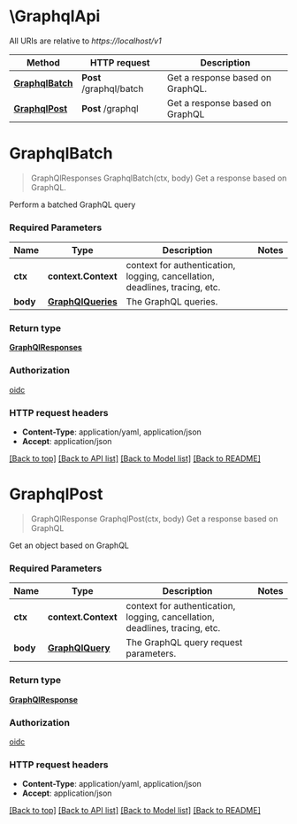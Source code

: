 # \GraphqlApi

All URIs are relative to *https://localhost/v1*

Method | HTTP request | Description
------------- | ------------- | -------------
[**GraphqlBatch**](GraphqlApi.md#GraphqlBatch) | **Post** /graphql/batch | Get a response based on GraphQL.
[**GraphqlPost**](GraphqlApi.md#GraphqlPost) | **Post** /graphql | Get a response based on GraphQL


# **GraphqlBatch**
> GraphQlResponses GraphqlBatch(ctx, body)
Get a response based on GraphQL.

Perform a batched GraphQL query

### Required Parameters

Name | Type | Description  | Notes
------------- | ------------- | ------------- | -------------
 **ctx** | **context.Context** | context for authentication, logging, cancellation, deadlines, tracing, etc.
  **body** | [**GraphQlQueries**](GraphQlQueries.md)| The GraphQL queries. | 

### Return type

[**GraphQlResponses**](GraphQLResponses.md)

### Authorization

[oidc](../README.md#oidc)

### HTTP request headers

 - **Content-Type**: application/yaml, application/json
 - **Accept**: application/json

[[Back to top]](#) [[Back to API list]](../README.md#documentation-for-api-endpoints) [[Back to Model list]](../README.md#documentation-for-models) [[Back to README]](../README.md)

# **GraphqlPost**
> GraphQlResponse GraphqlPost(ctx, body)
Get a response based on GraphQL

Get an object based on GraphQL

### Required Parameters

Name | Type | Description  | Notes
------------- | ------------- | ------------- | -------------
 **ctx** | **context.Context** | context for authentication, logging, cancellation, deadlines, tracing, etc.
  **body** | [**GraphQlQuery**](GraphQlQuery.md)| The GraphQL query request parameters. | 

### Return type

[**GraphQlResponse**](GraphQLResponse.md)

### Authorization

[oidc](../README.md#oidc)

### HTTP request headers

 - **Content-Type**: application/yaml, application/json
 - **Accept**: application/json

[[Back to top]](#) [[Back to API list]](../README.md#documentation-for-api-endpoints) [[Back to Model list]](../README.md#documentation-for-models) [[Back to README]](../README.md)

